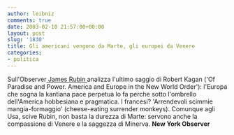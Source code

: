 ```yaml
---
author: leibniz
comments: true
date: 2003-02-10 21:57:00+00:00
layout: post
slug: '1830'
title: Gli americani vengono da Marte, gli europei da Venere
categories:
- politica
---
```


Sull'Observer[   James Rubin ](http://www.observer.com/pages/book1.asp)analizza l'ultimo   saggio di Robert Kagan ('Of Paradise and Power. America and Europe in the New World Order'): l'Europa che sogna la kantiana pace perpetua lo fa perche sotto l'ombrello dell'America hobbesiana e pragmatica. I francesi? 'Arrendevoli scimmie mangia-formaggio' (cheese-eating surrender monkeys). Comunque agli Usa, scive Rubin, non basta la durezza di Marte: servono anche la compassione di Venere e la saggezza di Minerva. 
**New York Observer**
